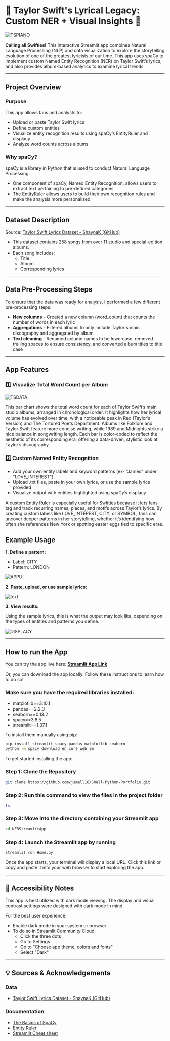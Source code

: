 # 🎤 Taylor Swift's Lyrical Legacy: Custom NER + Visual Insights 🎤
![TSPIANO](maxresdefault.jpg)

**Calling all Swifties!** This interactive Streamlit app combines Natural Language Processing (NLP) and data visualization to explore the storytelling evolution of one of the greatest lyricists of our time. This app uses spaCy to implement custom Named Entity Recognition (NER) on Taylor Swift’s lyrics, and also provides album-based analytics to examine lyrical trends.

---

## Project Overview

### Purpose
This app allows fans and analysts to:
- Upload or paste Taylor Swift lyrics
- Define custom entities
- Visualize entity recognition results using spaCy’s EntityRuler and displacy
- Analyze word counts across albums 

### Why spaCy?
spaCy is a library in Python that is used to conduct Natural Language Processing.

- One component of spaCy, Named Entity Recognition, allows users to extract text pertaining to pre-defined categories
- The EntityRuler allows users to build their own recognition rules and make the analysis more personalized

---
## Dataset Description
Source: [Taylor Swift Lyrics Dataset - ShaynaK (GitHub)](https://github.com/shaynak/taylor-swift-lyrics/blob/main/songs.csv)

- This dataset contains 258 songs from over 11 studio and special-edition albums. 
- Each song includes:
    - Title
    - Album
    - Corresponding lyrics

---

## **Data Pre-Processing Steps**

To ensure that the data was ready for analysis, I performed a few different pre-processing steps:

- **New columns** - Created a new column (word_count) that counts the number of words in each lyric
- **Aggregations** - Filtered albums to only include Taylor's main discography and aggregated by album
- **Text cleaning** - Renamed column names to be lowercase, removed trailing spaces to ensure consistency, and converted album titles to title case 

---

##  App Features 

### 1️⃣ Visualize Total Word Count per Album

![TSDATA](TSDATA.png)

This bar chart shows the total word count for each of Taylor Swift’s main studio albums, arranged in chronological order. It highlights how her lyrical volume has evolved over time, with a noticeable peak in Red (Taylor’s Version) and The Tortured Poets Department. Albums like Folklore and Taylor Swift feature more concise writing, while 1989 and Midnights strike a nice balance in songwriting length. Each bar is color-coded to reflect the aesthetic of its corresponding era, offering a data-driven, stylistic look at Taylor’s discography.


### 2️⃣ Custom Named Entity Recognition 
- Add your own entity labels and keyword patterns (ex- "James" under "LOVE_INTEREST")
- Upload .txt files, paste in your own lyrics, or use the sample lyrics provided
- Visualize output with entities highlighted using spaCy’s displacy

A custom Entity Ruler is especially useful for Swifties because it lets fans tag and track recurring names, places, and motifs across Taylor’s lyrics. By creating custom labels like LOVE_INTEREST, CITY, or SYMBOL, fans can uncover deeper patterns in her storytelling, whether it’s identifying how often she references New York or spotting easter eggs tied to specific eras.

## Example Usage
**1. Define a pattern:**
  - Label: CITY
  - Pattern: LONDON

![APPUI](APP_UI.png)

**2. Paste, upload, or use sample lyrics:**


![text](Text_type.png)


**3. View results:**

Using the sample lyrics, this is what the output may look like, depending on the types of entities and patterns you define. 

![DISPLACY](SpaCy_display.png)

---
## How to run the App

You can try the app live here: [**Streamlit App Link**](https://small-python-portfolio-tswift-ner.streamlit.app/)  

Or, you can download the app locally. Follow these instructions to learn how to do so!

### Make sure you have the required libraries installed:

- matplotlib==3.10.1
- pandas==2.2.3
- seaborn==0.13.2
- spacy==3.8.5
- streamlit==1.37.1

To install them manually using pip:
```bash
pip install streamlit spacy pandas matplotlib seaborn
python -m spacy download en_core_web_sm
```
To get started installing the app:

### **Step 1: Clone the Repository**
```bash
git clone https://github.com/jsmall16/Small-Python-Portfolio.git
```

### **Step 2: Run this command to view the files in the project folder**
```bash
ls
```
### **Step 3: Move into the directory containing your Streamlit app**
```bash
cd NERStreamlitApp
```
### **Step 4:  Launch the Streamlit app by running**
```bash
streamlit run Home.py
```
Once the app starts, your terminal will display a local URL. Click this link or copy and paste it into your web browser to start exploring the app.
   
---

## 👤 Accessibility Notes

This app is best utilized with dark mode viewing. The display and visual contrast settings were designed with dark mode in mind.  

For the best user experience:
- Enable dark mode in your system or browser
- To do so in Streamlit Community Cloud:
  - Click the three dots
  - Go to Settings
  - Go to "Choose app theme, colors and fonts"
  - Select "Dark"
---
## 💡 Sources & Acknowledgements

### Data

- [Taylor Swift Lyrics Dataset - ShaynaK (GitHub)](https://github.com/shaynak/taylor-swift-lyrics/blob/main/songs.csv)

### Documentation 

- [The Basics of SpaCy](https://spacy.pythonhumanities.com/01_01_install_and_containers.html)
- [Entity Ruler](https://spacy.io/api/entityruler)
- [Streamlit Cheat sheet](https://cheat-sheet.streamlit.app/) 
